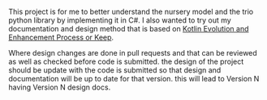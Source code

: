 This project is for me to better understand the nursery model and the trio python library by implementing it in C#. I also wanted to try out my documentation and design method that is based on [Kotlin Evolution and Enhancement Process or Keep](https://github.com/Kotlin/KEEP). 


Where design changes are done in pull requests and that can be reviewed as well as checked before code is submitted. the design of the project should be update with the code is submitted so that design and documentation will be up to date for that version. this will lead to Version N having Version N design docs. 